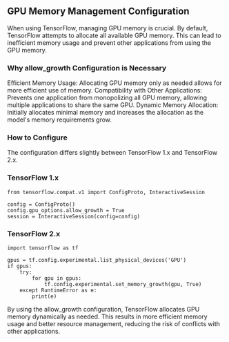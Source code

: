 ## GPU Memory Management Configuration
When using TensorFlow, managing GPU memory is crucial. By default, TensorFlow attempts to allocate all available GPU memory. This can lead to inefficient memory usage and prevent other applications from using the GPU memory.

### Why allow_growth Configuration is Necessary
Efficient Memory Usage: Allocating GPU memory only as needed allows for more efficient use of memory.
Compatibility with Other Applications: Prevents one application from monopolizing all GPU memory, allowing multiple applications to share the same GPU.
Dynamic Memory Allocation: Initially allocates minimal memory and increases the allocation as the model's memory requirements grow.

### How to Configure
The configuration differs slightly between TensorFlow 1.x and TensorFlow 2.x.

### TensorFlow 1.x

```
from tensorflow.compat.v1 import ConfigProto, InteractiveSession

config = ConfigProto()
config.gpu_options.allow_growth = True
session = InteractiveSession(config=config)

```
### TensorFlow 2.x

```
import tensorflow as tf

gpus = tf.config.experimental.list_physical_devices('GPU')
if gpus:
    try:
        for gpu in gpus:
            tf.config.experimental.set_memory_growth(gpu, True)
    except RuntimeError as e:
        print(e)
```
By using the allow_growth configuration, TensorFlow allocates GPU memory dynamically as needed. 
This results in more efficient memory usage and better resource management, reducing the risk of conflicts with other applications.
